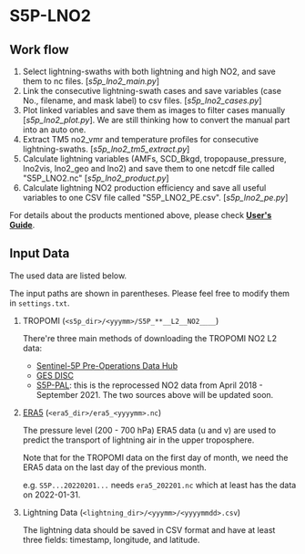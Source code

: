 # S5P-LNO2

## Work flow

1. Select lightning-swaths with both lightning and high NO2, and save them to nc files. [*s5p_lno2_main.py*]
2. Link the consecutive lightning-swath cases and save variables (case No., filename, and mask label) to csv files. [*s5p_lno2_cases.py*]
2. Plot linked variables and save them as images to filter cases manually [*s5p_lno2_plot.py*]. We are still thinking how to convert the manual part into an auto one.
3. Extract TM5 no2\_vmr and temperature profiles for consecutive lightning-swaths. [*s5p_lno2_tm5_extract.py*]
5. Calculate lightning variables (AMFs, SCD_Bkgd, tropopause_pressure, lno2vis, lno2_geo and lno2) and save them to one netcdf file called "S5P_LNO2.nc" [*s5p_lno2_product.py*]
6. Calculate lightning NO2 production efficiency and save all useful variables to one CSV file called "S5P_LNO2_PE.csv". [*s5p_lno2_pe.py*]

For details about the products mentioned above, please check **[User's Guide]()**.

## Input Data

The used data are listed below.

The input paths are shown in parentheses. Please feel free to modify them in `settings.txt`.

1. TROPOMI (`<s5p_dir>/<yyymm>/S5P_**__L2__NO2____`)

   There're three main methods of downloading the TROPOMI NO2 L2 data:

   - [Sentinel-5P Pre-Operations Data Hub](https://s5phub.copernicus.eu/dhus/#/home)
   - [GES DISC](https://disc.gsfc.nasa.gov/datasets/S5P_L2__NO2____HiR_1/summary)
   - [S5P-PAL](https://data-portal.s5p-pal.com/): this is the reprocessed NO2 data from April 2018 - September 2021. The two sources above will be updated soon.

2. [ERA5](https://doi.org/10.24381/cds.bd0915c6) (`<era5_dir>/era5_<yyyymm>.nc`)

   The pressure level (200 - 700 hPa) ERA5 data (u and v) are used to predict the transport of lightning air in the upper troposphere.

   Note that for the TROPOMI data on the first day of month, we need the ERA5 data on the last day of the previous month.

   e.g. `S5P...20220201...` needs `era5_202201.nc` which at least has the data on 2022-01-31.

3. Lightning Data (`<lightning_dir>/<yyymm>/<yyyymmdd>.csv`)

   The lightning data should be saved in CSV format and have at least three fields: timestamp, longitude, and latitude.

